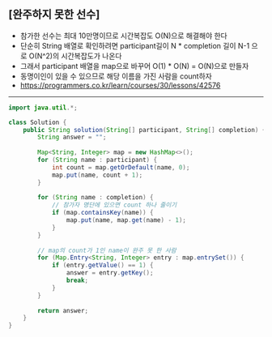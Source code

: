 ## [완주하지 못한 선수]

- 참가한 선수는 최대 10만명이므로 시간복잡도 O(N)으로 해결해야 한다
- 단순히 String 배열로 확인하려면 participant길이 N * completion 길이 N-1 으로 O(N^2)의 시간복잡도가 나온다
- 그래서 participant 배열을 map으로 바꾸어 O(1) * O(N) = O(N)으로 만들자
- 동명이인이 있을 수 있으므로 해당 이름을 가진 사람을 count하자
- https://programmers.co.kr/learn/courses/30/lessons/42576

---

```java
import java.util.*;

class Solution {
    public String solution(String[] participant, String[] completion) {
        String answer = "";
        
        Map<String, Integer> map = new HashMap<>();
        for (String name : participant) {
            int count = map.getOrDefault(name, 0);
            map.put(name, count + 1);
        }
        
        for (String name : completion) {
            // 참가자 명단에 있으면 count 하나 줄이기
            if (map.containsKey(name)) {
                map.put(name, map.get(name) - 1);
            }
        }
        
        // map의 count가 1인 name이 완주 못 한 사람
        for (Map.Entry<String, Integer> entry : map.entrySet()) {
            if (entry.getValue() == 1) {
                answer = entry.getKey();
                break;
            }
        }
        
        return answer;
    }
}
```
